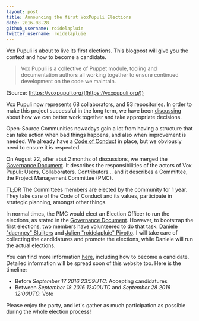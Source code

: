 ```yaml
---
layout: post
title: Announcing the first VoxPupuli Elections
date: 2016-08-28
github_username: roidelapluie
twitter_username: roidelapluie
---
```


Vox Pupuli is about to live its first elections. This blogpost will give you the
context and how to become a candidate.

> Vox Pupuli is a collective of Puppet module, tooling and documentation authors
> all working together to ensure continued development on the code we maintain.

(Source: [https://voxpupuli.org/](https://voxpupuli.org/))

Vox Pupuli now represents 68 collaborators, and 93 repositories. In order to
make this project successful in the long term, we have been [discussing][d]
about how we can better work together and take appropriate decisions.

Open-Source Communities nowadays gain a lot from having a structure that can
take action when bad things happens, and also when improvement is needed. We
already have a [Code of Conduct][coc] in place, but we obviously need to ensure
it is respected.

On August 22, after abut 2 months of discussions, we merged the [Governance
Document][gd]. It describes the responsibilities of the actors of Vox Pupuli:
Users, Collaborators, Contributors… and it describes a Committee, the Project
Management Committee (PMC).

TL;DR The Committees members are elected by the community for 1 year. They take
care of the Code of Conduct and its values, participate in strategic planning,
amongst other things.

In normal times, the PMC would elect an Election Officer to run the elections,
as stated in the [Governance Document][gd]. However, to bootstrap the first
elections, two members have volunteered to do that task:
[Daniele "daenney" Sluijters][daenney] and [Julien "roidelapluie" Pivotto][me].
I will take care of collecting the candidatures and promote the elections, while
Daniele will run the actual elections.

You can find more information [here][e], including how to become a candidate.
Detailed information will be spread soon of this website too. Here is the
timeline:

* Before *September 17 2016 23:59UTC*: Accepting candidatures
* Between *September 18 2016 12:00UTC* and *September 28 2016 12:00UTC*: Vote

Please enjoy the party, and let's gather as much participation as possible
during the whole election process!

[e]:https://github.com/voxpupuli/plumbing/blob/master/share/elections/2016-01.md
[daenney]:https://github.com/daenney
[me]:https://github.com/roidelapluie
[d]:https://github.com/voxpupuli/plumbing/pull/45
[gd]:https://github.com/voxpupuli/plumbing/blob/master/share/governance.md
[coc]:https://voxpupuli.org/coc/
